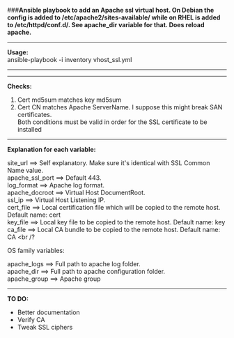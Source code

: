 ###<strong>Ansible playbook to add an Apache ssl virtual host. On Debian the config is added to /etc/apache2/sites-available/ while on RHEL is added to /etc/httpd/conf.d/. See apache_dir variable for that. Does reload apache. </strong> 

***
<strong>Usage:</strong> <br />
ansible-playbook -i inventory vhost_ssl.yml
***

***
<strong>Checks:</strong> <br />
1. Cert md5sum matches key md5sum <br />
2. Cert CN matches Apache ServerName. I suppose this might break SAN certificates. <br />
Both conditions must be valid in order for the SSL certificate to be installed
*** 

<strong>Explanation for each variable:</strong>

site_url ==> Self explanatory. Make sure it's identical with SSL Common Name value. <br /> 
apache_ssl_port ==> Default 443. <br />
log_format ==> Apache log format. <br />
apache_docroot ==> Virtual Host DocumentRoot. <br />
ssl_ip ==> Virtual Host Listening IP. <br />
cert_file ==> Local certification file which will be copied to the remote host. Default name: cert <br />
key_file ==> Local key file to be copied to the remote host. Default name: key <br />
ca_file ==> Local CA bundle to be copied to the remote host. Default name: CA <br /?

OS family variables:

apache_logs ==> Full path to apache log folder. <br />
apache_dir ==> Full path to apache configuration folder. <br />
apache_group ==> Apache group

***
<strong>TO DO:</strong> <br />
* Better documentation
* Verify CA
* Tweak SSL ciphers
 
